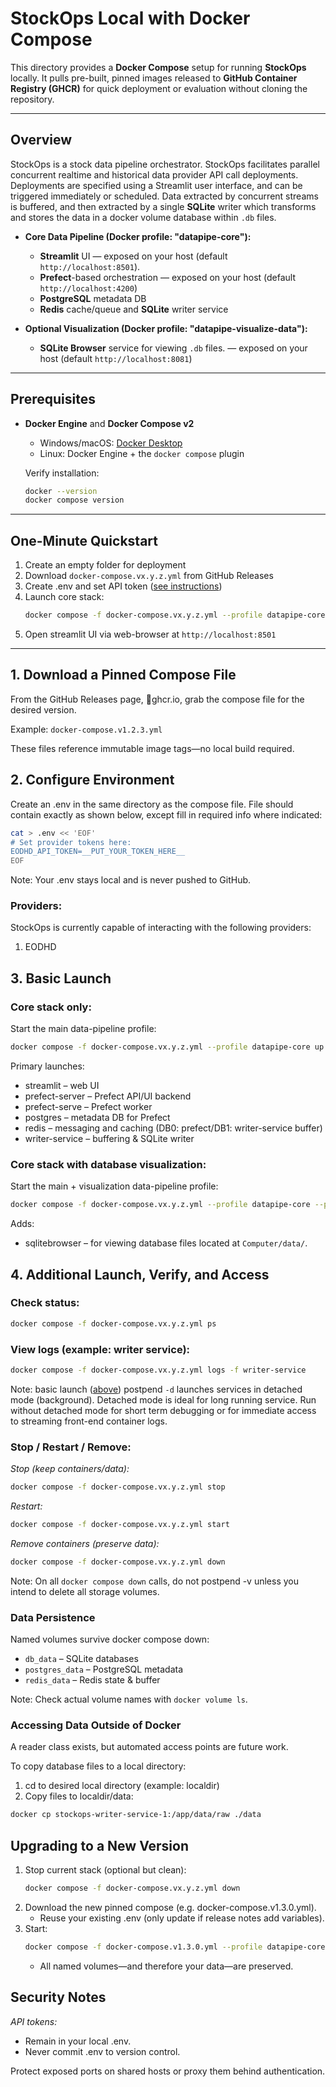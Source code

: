 # StockOps Local with Docker Compose

This directory provides a **Docker Compose** setup for running **StockOps** locally.
It pulls pre-built, pinned images released to **GitHub Container Registry (GHCR)** for quick deployment or evaluation without cloning the repository.

---

## Overview

StockOps is a stock data pipeline orchestrator. StockOps facilitates parallel concurrent realtime and historical data provider API call deployments.  Deployments are specified using a Streamlit user interface, and can be triggered immediately or scheduled.  Data extracted by concurrent streams is buffered, and then extracted by a single **SQLite** writer which transforms and stores the data in a docker volume database within `.db` files.

- **Core Data Pipeline (Docker profile: "datapipe-core"):**
  - **Streamlit** UI — exposed on your host (default `http://localhost:8501`).
  - **Prefect**-based orchestration — exposed on your host (default `http://localhost:4200`)
  - **PostgreSQL** metadata DB
  - **Redis** cache/queue and **SQLite** writer service

- **Optional Visualization (Docker profile: "datapipe-visualize-data"):**
  - **SQLite Browser** service for viewing `.db` files. — exposed on your host (default `http://localhost:8081`)

---

## Prerequisites

- **Docker Engine** and **Docker Compose v2**
  - Windows/macOS: [Docker Desktop](https://www.docker.com/products/docker-desktop/)
  - Linux: Docker Engine + the `docker compose` plugin

  Verify installation:
  ```bash
  docker --version
  docker compose version
  ```

---

## One-Minute Quickstart
1) Create an empty folder for deployment
2) Download `docker-compose.vx.y.z.yml` from GitHub Releases
3) Create .env and set API token ([see instructions](#2-configure-environment))
4) Launch core stack:
   ```bash
   docker compose -f docker-compose.vx.y.z.yml --profile datapipe-core up -d
   ```
5) Open streamlit UI via web-browser at `http://localhost:8501`

---

## 1. Download a Pinned Compose File
From the GitHub Releases page, 🚨ghcr.io, grab the compose file for the desired version.

Example: `docker-compose.v1.2.3.yml`

These files reference immutable image tags—no local build required.

## 2. Configure Environment
Create an .env in the same directory as the compose file.  File should contain exactly as shown below, except fill in required info where indicated:
```bash
cat > .env << 'EOF'
# Set provider tokens here:
EODHD_API_TOKEN=__PUT_YOUR_TOKEN_HERE__
EOF
```

Note: Your .env stays local and is never pushed to GitHub.

### Providers:
StockOps is currently capable of interacting with the following providers:
1) EODHD

## 3. Basic Launch

### Core stack only:
Start the main data-pipeline profile:

```bash
docker compose -f docker-compose.vx.y.z.yml --profile datapipe-core up -d
```

Primary launches:

- streamlit – web UI
- prefect-server – Prefect API/UI backend
- prefect-serve – Prefect worker
- postgres – metadata DB for Prefect
- redis – messaging and caching (DB0: prefect/DB1: writer-service buffer)
- writer-service – buffering & SQLite writer

### Core stack with database visualization:
Start the main + visualization data-pipeline profile:

```bash
docker compose -f docker-compose.vx.y.z.yml --profile datapipe-core --profile datapipe-visualize-data up -d
```

Adds:

-  sqlitebrowser – for viewing database files located at `Computer/data/`.

## 4. Additional Launch, Verify, and Access
### Check status:
```bash
docker compose -f docker-compose.vx.y.z.yml ps
```

### View logs (example: writer service):
```bash
docker compose -f docker-compose.vx.y.z.yml logs -f writer-service
```

Note: basic launch ([above](#3-basic-launch)) postpend `-d` launches services in detached mode (background). Detached mode is ideal for long running service. Run without detached mode for short term debugging or for immediate access to streaming front-end container logs.

### Stop / Restart / Remove:

*Stop (keep containers/data):*
```bash
docker compose -f docker-compose.vx.y.z.yml stop
```

*Restart:*
```bash
docker compose -f docker-compose.vx.y.z.yml start
```

*Remove containers (preserve data):*
```bash
docker compose -f docker-compose.vx.y.z.yml down
```

Note: On all `docker compose down` calls, do not postpend -v unless you intend to delete all storage volumes.

### Data Persistence

Named volumes survive docker compose down:

- `db_data` – SQLite databases
- `postgres_data` – PostgreSQL metadata
- `redis_data` – Redis state & buffer

Note: Check actual volume names with `docker volume ls`.

### Accessing Data Outside of Docker

A reader class exists, but automated access points are future work.

To copy database files to a local directory:
1) cd to desired local directory (example: localdir)
2) Copy files to localdir/data:
  ```bash
  docker cp stockops-writer-service-1:/app/data/raw ./data
  ```

## Upgrading to a New Version

1. Stop current stack (optional but clean):
   ```bash
   docker compose -f docker-compose.vx.y.z.yml down
   ```
2. Download the new pinned compose (e.g. docker-compose.v1.3.0.yml).
   - Reuse your existing .env (only update if release notes add variables).
3. Start:
   ```bash
   docker compose -f docker-compose.v1.3.0.yml --profile datapipe-core up -d
   ```
   - All named volumes—and therefore your data—are preserved.

## Security Notes

*API tokens:*
- Remain in your local .env.
- Never commit .env to version control.

Protect exposed ports on shared hosts or proxy them behind authentication.
